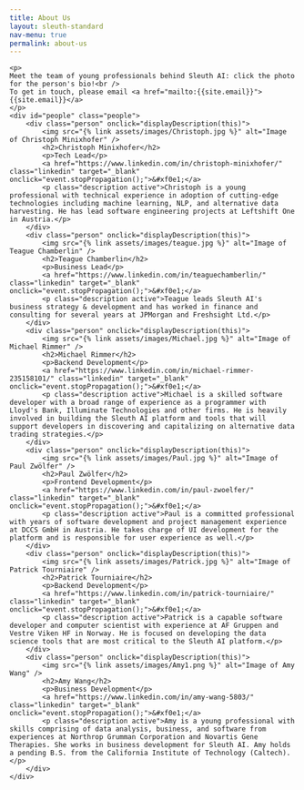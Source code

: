 ```yaml
---
title: About Us
layout: sleuth-standard
nav-menu: true
permalink: about-us
---
```


<!-- Main -->
<div id="main" class="center about-us inner">

    <p>
    Meet the team of young professionals behind Sleuth AI: click the photo for the person's bio!<br />
    To get in touch, please email <a href="mailto:{{site.email}}">{{site.email}}</a>
    </p>
    <div id="people" class="people">
        <div class="person" onclick="displayDescription(this)">
            <img src="{% link assets/images/Christoph.jpg %}" alt="Image of Christoph Minixhofer" />
            <h2>Christoph Minixhofer</h2>
            <p>Tech Lead</p>
            <a href="https://www.linkedin.com/in/christoph-minixhofer/" class="linkedin" target="_blank" onclick="event.stopPropagation();">&#xf0e1;</a>
            <p class="description active">Christoph is a young professional with technical experience in adoption of cutting-edge technologies including machine learning, NLP, and alternative data harvesting. He has lead software engineering projects at Leftshift One in Austria.</p>
        </div>
        <div class="person" onclick="displayDescription(this)">
            <img src="{% link assets/images/teague.jpg %}" alt="Image of Teague Chamberlin" />
            <h2>Teague Chamberlin</h2>
            <p>Business Lead</p>
            <a href="https://www.linkedin.com/in/teaguechamberlin/" class="linkedin" target="_blank" onclick="event.stopPropagation();">&#xf0e1;</a>
            <p class="description active">Teague leads Sleuth AI's business strategy & development and has worked in finance and consulting for several years at JPMorgan and Freshsight Ltd.</p>
        </div>
        <div class="person" onclick="displayDescription(this)">
            <img src="{% link assets/images/Michael.jpg %}" alt="Image of Michael Rimmer" />
            <h2>Michael Rimmer</h2>
            <p>Backend Development</p>
            <a href="https://www.linkedin.com/in/michael-rimmer-235158101/" class="linkedin" target="_blank" onclick="event.stopPropagation();">&#xf0e1;</a>
            <p class="description active">Michael is a skilled software developer with a broad range of experience as a programmer with Lloyd's Bank, Illuminate Technologies and other firms. He is heavily involved in building the Sleuth AI platform and tools that will support developers in discovering and capitalizing on alternative data trading strategies.</p>
        </div>
        <div class="person" onclick="displayDescription(this)">
            <img src="{% link assets/images/Paul.jpg %}" alt="Image of Paul Zwölfer" />
            <h2>Paul Zwölfer</h2>
            <p>Frontend Development</p>
            <a href="https://www.linkedin.com/in/paul-zwoelfer/" class="linkedin" target="_blank" onclick="event.stopPropagation();">&#xf0e1;</a>
            <p class="description active">Paul is a committed professional with years of software development and project management experience at DCCS GmbH in Austria. He takes charge of UI development for the platform and is responsible for user experience as well.</p>
        </div>
        <div class="person" onclick="displayDescription(this)">
            <img src="{% link assets/images/Patrick.jpg %}" alt="Image of Patrick Tourniaire" />
            <h2>Patrick Tourniaire</h2>
            <p>Backend Development</p>
            <a href="https://www.linkedin.com/in/patrick-tourniaire/" class="linkedin" target="_blank" onclick="event.stopPropagation();">&#xf0e1;</a>
            <p class="description active">Patrick is a capable software developer and computer scientist with experience at AF Gruppen and Vestre Viken HF in Norway. He is focused on developing the data science tools that are most critical to the Sleuth AI platform.</p>
        </div>
        <div class="person" onclick="displayDescription(this)">
            <img src="{% link assets/images/Amy1.png %}" alt="Image of Amy Wang" />
            <h2>Amy Wang</h2>
            <p>Business Development</p>
            <a href="https://www.linkedin.com/in/amy-wang-5803/" class="linkedin" target="_blank" onclick="event.stopPropagation();">&#xf0e1;</a>
            <p class="description active">Amy is a young professional with skills comprising of data analysis, business, and software from experiences at Northrop Grumman Corporation and Novartis Gene Therapies. She works in business development for Sleuth AI. Amy holds a pending B.S. from the California Institute of Technology (Caltech).</p>
        </div>
    </div>

</div>
